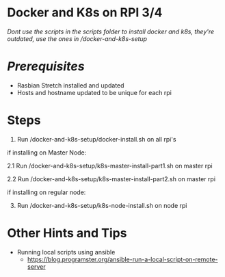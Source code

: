 # Docker and K8s on RPI 3/4

_Dont use the scripts in the scripts folder to install docker and k8s, they're outdated, use the ones in /docker-and-k8s-setup_

# *Prerequisites*
- Rasbian Stretch installed and updated
- Hosts and hostname updated to be unique for each rpi

# Steps
1. Run /docker-and-k8s-setup/docker-install.sh on all rpi's

if installing on Master Node:

  2.1 Run /docker-and-k8s-setup/k8s-master-install-part1.sh on master rpi
  
  2.2 Run /docker-and-k8s-setup/k8s-master-install-part2.sh on master rpi
  
if installing on regular node:

  3. Run /docker-and-k8s-setup/k8s-node-install.sh on node rpi
  
  
# Other Hints and Tips
- Running local scripts using ansible
  - https://blog.programster.org/ansible-run-a-local-script-on-remote-server

